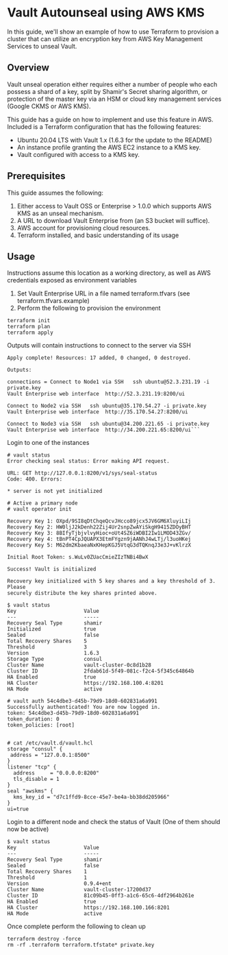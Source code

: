 # Vault Autounseal using AWS KMS

In this guide, we'll show an example of how to use Terraform to provision a cluster that can utilize an encryption key from AWS Key Management Services to unseal Vault. 

## Overview
Vault unseal operation either requires either a number of people who each possess a shard of a key, split by Shamir's Secret sharing algorithm, or protection of the master key via an HSM or cloud key management services (Google CKMS or AWS KMS). 

This guide has a guide on how to implement and use this feature in AWS. Included is a Terraform configuration that has the following features:  
* Ubuntu 20.04 LTS with Vault 1.x (1.6.3 for the update to the README)  
* An instance profile granting the AWS EC2 instance to a KMS key.   
* Vault configured with access to a KMS key.   


## Prerequisites

This guide assumes the following:   

1. Either access to Vault OSS or Enterprise > 1.0.0 which supports AWS KMS as an unseal mechanism. 
1. A URL to download Vault Enterprise from (an S3 bucket will suffice). 
1. AWS account for provisioning cloud resources. 
1. Terraform installed, and basic understanding of its usage


## Usage
Instructions assume this location as a working directory, as well as AWS credentials exposed as environment variables

1. Set Vault Enterprise URL in a file named terraform.tfvars (see terraform.tfvars.example)
1. Perform the following to provision the environment

```
terraform init
terraform plan
terraform apply
```

Outputs will contain instructions to connect to the server via SSH

```
Apply complete! Resources: 17 added, 0 changed, 0 destroyed.

Outputs:

connections = Connect to Node1 via SSH   ssh ubuntu@52.3.231.19 -i private.key
Vault Enterprise web interface  http://52.3.231.19:8200/ui

Connect to Node2 via SSH   ssh ubuntu@35.170.54.27 -i private.key
Vault Enterprise web interface  http://35.170.54.27:8200/ui

Connect to Node3 via SSH   ssh ubuntu@34.200.221.65 -i private.key
Vault Enterprise web interface  http://34.200.221.65:8200/ui```
```

Login to one of the instances

```
# vault status
Error checking seal status: Error making API request.

URL: GET http://127.0.0.1:8200/v1/sys/seal-status
Code: 400. Errors:

* server is not yet initialized

# Active a primary node
# vault operator init 

Recovery Key 1: OXpd/9SI8qDtChqeQcvJHcco89jcx5JV6GM6XluyiLIj
Recovery Key 2: HW0ljJ2kDenh22Zij4Ur2snpZwAYiSkgH9415ZDOyBHT
Recovery Key 3: 8BIfyTjbjvlvyHioc+oUt4SZ6iWDBI2Iw1LMOD43ZGv/
Recovery Key 4: tBnPT4CpJQUAPX3EtmFYgzn9jAANhJ4wLTj/l3uoHKej
Recovery Key 5: M62dm2KbaeaNxKHepKGJ5VtqG3dTQKnqJ3e3J+vKlrzX

Initial Root Token: s.WuLv0ZUacCmieZIzTNBi4BwX

Success! Vault is initialized

Recovery key initialized with 5 key shares and a key threshold of 3. Please
securely distribute the key shares printed above.

$ vault status
Key                      Value
---                      -----
Recovery Seal Type       shamir
Initialized              true
Sealed                   false
Total Recovery Shares    5
Threshold                3
Version                  1.6.3
Storage Type             consul
Cluster Name             vault-cluster-0c8d1b28
Cluster ID               2fdab61d-5f49-081c-f2c4-5f345c64864b
HA Enabled               true
HA Cluster               https://192.168.100.4:8201
HA Mode                  active

# vault auth 54c4dbe3-d45b-79d9-18d0-602831a6a991
Successfully authenticated! You are now logged in.
token: 54c4dbe3-d45b-79d9-18d0-602831a6a991
token_duration: 0
token_policies: [root]


# cat /etc/vault.d/vault.hcl
storage "consul" {
 address = "127.0.0.1:8500"
}
listener "tcp" {
  address     = "0.0.0.0:8200"
  tls_disable = 1
}
seal "awskms" {
  kms_key_id = "d7c1ffd9-8cce-45e7-be4a-bb38dd205966"
}
ui=true
```

Login to a different node and check the status of Vault (One of them should now be active)

```
$ vault status
Key                      Value
---                      -----
Recovery Seal Type       shamir
Sealed                   false
Total Recovery Shares    1
Threshold                1
Version                  0.9.4+ent
Cluster Name             vault-cluster-17200d37
Cluster ID               81c09b45-0ff3-a1c6-65c6-4df2964b261e
HA Enabled               true
HA Cluster               https://192.168.100.166:8201
HA Mode                  active
```

Once complete perform the following to clean up

```
terraform destroy -force
rm -rf .terraform terraform.tfstate* private.key

```




